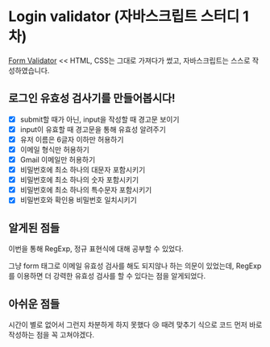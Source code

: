 # Login validator (자바스크립트 스터디 1차)
[Form Validator](https://github.com/bradtraversy/vanillawebprojects/tree/master/form-validator)
<< HTML, CSS는 그대로 가져다가 썼고, 자바스크립트는 스스로 작성하였습니다.

## 로그인 유효성 검사기를 만들어봅시다!
- [x] submit할 때가 아닌, input을 작성할 때 경고문 보이기
- [x] input이 유효할 때 경고문을 통해 유효성 알려주기 
- [x] 유저 이름은 6글자 이하만 허용하기
- [x] 이메일 형식만 허용하기
- [x] Gmail 이메일만 허용하기 
- [x] 비밀번호에 최소 하나의 대문자 포함시키기
- [x] 비밀번호에 최소 하나의 숫자 포함시키기
- [x] 비밀번호에 최소 하나의 특수문자 포함시키기
- [x] 비밀번호와 확인용 비밀번호 일치시키기

## 알게된 점들
이번을 통해 RegExp, 정규 표현식에 대해 공부할 수 있었다.

그냥 form 태그로 이메일 유효성 검사를 해도 되지않나 하는 의문이 있었는데, RegExp를 이용하면 더 강력한 유효성 검사를 할 수 있다는 점을 알게되었다.
  
## 아쉬운 점들
시간이 별로 없어서 그런지 차분하게 하지 못했다 😢 때려 맞추기 식으로 코드 먼저 바로 작성하는 점을 꼭 고쳐야겠다.  

